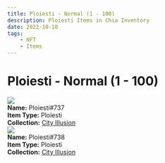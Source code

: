 ```yaml
---
title: Ploiesti - Normal (1 - 100)
description: Ploiesti Items in Chia Inventory
date: 2022-10-10
tags:
    - NFT
    - Items
---
```


# Ploiesti - Normal (1 - 100)
<div class="item_thumbnail">
<img loading="lazy" src="https://gm5vbcszij27kv7w4mqyhxxvjqdoyhvjlzoqwvqhadmgjkov.arweave.net/MztQillCdfVX9uMhg971TAbsHqleXQtWBwD_Y_ZKnVA"><br/>
<div><strong>Name:</strong> Ploiesti#737</div>
<div><strong>Item Type:</strong> Ploiesti</div>
<div><strong>Collection:</strong> <a href="https://www.spacescan.io/xch/nft/collection/col1lend2dcn558km4wcwta4xnkfv3xpcmlp9kyt0m909emvfxechlyqdl5ndg">City Illusion</a></div>
</div>
<div class="item_thumbnail">
<img loading="lazy" src="https://vn4jffngznlonvgdu6gqgaazwiz2blk4gdwpn3c7ld47i627.arweave.net/q3iS_labLVubUw6eNAwAZsjOgrVww7PbsX1j59-HtfQ"><br/>
<div><strong>Name:</strong> Ploiesti#738</div>
<div><strong>Item Type:</strong> Ploiesti</div>
<div><strong>Collection:</strong> <a href="https://www.spacescan.io/xch/nft/collection/col1lend2dcn558km4wcwta4xnkfv3xpcmlp9kyt0m909emvfxechlyqdl5ndg">City Illusion</a></div>
</div>

